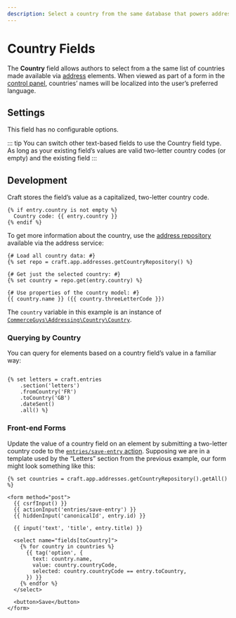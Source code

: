 ```yaml
---
description: Select a country from the same database that powers address elements.
---
```


# Country Fields

The **Country** field allows authors to select from a the same list of countries made available via [address](../element-types/addresses.md) elements. When viewed as part of a form in the [control panel](../../system/control-panel.md), countries’ names will be localized into the user’s preferred language.

<!-- more -->

## Settings

This field has no configurable options.

::: tip
You can switch other text-based fields to use the Country field type. As long as your existing field’s values are valid two-letter country codes (or empty) and the existing field
:::

## Development

Craft stores the field’s value as a capitalized, two-letter country code.

```twig
{% if entry.country is not empty %}
  Country code: {{ entry.country }}
{% endif %}
```

To get more information about the country, use the [address repository](addresses.md#address-repository) available via the address service:

```twig
{# Load all country data: #}
{% set repo = craft.app.addresses.getCountryRepository() %}

{# Get just the selected country: #}
{% set country = repo.get(entry.country) %}

{# Use properties of the country model: #}
{{ country.name }} ({{ country.threeLetterCode }})
```

The `country` variable in this example is an instance of  [`CommerceGuys\Addressing\Country\Country`](repo:commerceguys/addressing/blob/master/src/Country/Country.php).

### Querying by Country

You can query for elements based on a country field’s value in a familiar way:

```twig

{% set letters = craft.entries
    .section('letters')
    .fromCountry('FR')
    .toCountry('GB')
    .dateSent()
    .all() %}
```

### Front-end Forms

Update the value of a country field on an element by submitting a two-letter country code to the [`entries/save-entry` action](../controller-actions.md#post-entries-save-entry). Supposing we are in a template used by the “Letters” section from the previous example, our form might look something like this:

```twig
{% set countries = craft.app.addresses.getCountryRepository().getAll() %}

<form method="post">
  {{ csrfInput() }}
  {{ actionInput('entries/save-entry') }}
  {{ hiddenInput('canonicalId', entry.id) }}

  {{ input('text', 'title', entry.title) }}

  <select name="fields[toCountry]">
    {% for country in countries %}
      {{ tag('option', {
        text: country.name,
        value: country.countryCode,
        selected: country.countryCode == entry.toCountry,
      }) }}
    {% endfor %}
  </select>

  <button>Save</button>
</form>
```

<See path="../controller-actions.md" description="Read more about using forms to submit data to Craft controllers." />
